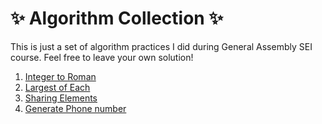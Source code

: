 # ✨ Algorithm Collection ✨

This is just a set of algorithm practices I did during General Assembly SEI course. Feel free to leave your own solution!

1. [Integer to Roman](https://github.com/yeana-dev/algorithm-collection/tree/main/integerToRoman)
2. [Largest of Each](https://github.com/yeana-dev/algorithm-collection/tree/main/largestOfEach)
3. [Sharing Elements](https://github.com/yeana-dev/algorithm-collection/tree/main/sharingElements)
4. [Generate Phone number](https://github.com/yeana-dev/algorithm-collection/tree/main/generatePhoneNumber)
